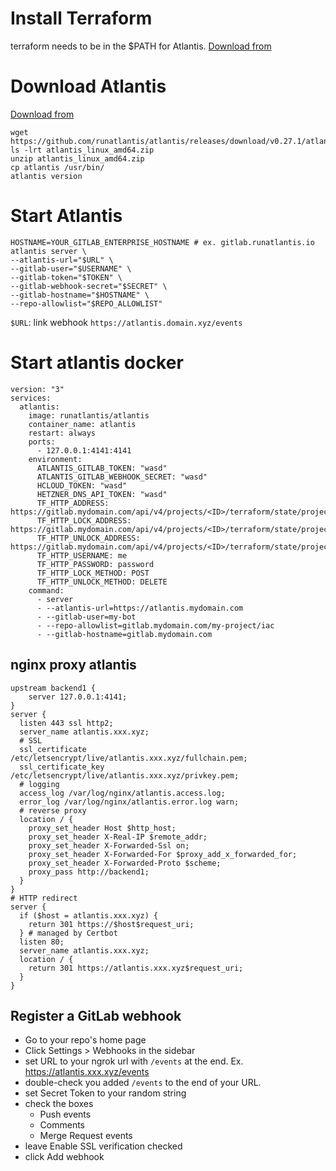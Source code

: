 # Install Terraform
terraform needs to be in the $PATH for Atlantis. [Download from](https://developer.hashicorp.com/terraform/downloads)
# Download Atlantis
[Download from](https://github.com/runatlantis/atlantis/releases)
```
wget https://github.com/runatlantis/atlantis/releases/download/v0.27.1/atlantis_linux_amd64.zip
ls -lrt atlantis_linux_amd64.zip
unzip atlantis_linux_amd64.zip
cp atlantis /usr/bin/
atlantis version
```
# Start Atlantis
```
HOSTNAME=YOUR_GITLAB_ENTERPRISE_HOSTNAME # ex. gitlab.runatlantis.io
atlantis server \
--atlantis-url="$URL" \
--gitlab-user="$USERNAME" \
--gitlab-token="$TOKEN" \
--gitlab-webhook-secret="$SECRET" \
--gitlab-hostname="$HOSTNAME" \
--repo-allowlist="$REPO_ALLOWLIST"
```
`$URL`: link webhook `https://atlantis.domain.xyz/events`  
# Start atlantis docker
```
version: "3"
services:
  atlantis:
    image: runatlantis/atlantis
    container_name: atlantis
    restart: always
    ports:
      - 127.0.0.1:4141:4141
    environment:
      ATLANTIS_GITLAB_TOKEN: "wasd"
      ATLANTIS_GITLAB_WEBHOOK_SECRET: "wasd"
      HCLOUD_TOKEN: "wasd"
      HETZNER_DNS_API_TOKEN: "wasd"
      TF_HTTP_ADDRESS: https://gitlab.mydomain.com/api/v4/projects/<ID>/terraform/state/project
      TF_HTTP_LOCK_ADDRESS: https://gitlab.mydomain.com/api/v4/projects/<ID>/terraform/state/project/lock
      TF_HTTP_UNLOCK_ADDRESS: https://gitlab.mydomain.com/api/v4/projects/<ID>/terraform/state/project/lock
      TF_HTTP_USERNAME: me
      TF_HTTP_PASSWORD: password
      TF_HTTP_LOCK_METHOD: POST
      TF_HTTP_UNLOCK_METHOD: DELETE
    command:
      - server
      - --atlantis-url=https://atlantis.mydomain.com
      - --gitlab-user=my-bot
      - --repo-allowlist=gitlab.mydomain.com/my-project/iac
      - --gitlab-hostname=gitlab.mydomain.com
```
## nginx proxy atlantis
```
upstream backend1 {
    server 127.0.0.1:4141;
}
server {
  listen 443 ssl http2;
  server_name atlantis.xxx.xyz;
  # SSL
  ssl_certificate /etc/letsencrypt/live/atlantis.xxx.xyz/fullchain.pem;
  ssl_certificate_key /etc/letsencrypt/live/atlantis.xxx.xyz/privkey.pem;
  # logging
  access_log /var/log/nginx/atlantis.access.log;
  error_log /var/log/nginx/atlantis.error.log warn;
  # reverse proxy
  location / {
    proxy_set_header Host $http_host;
    proxy_set_header X-Real-IP $remote_addr;
    proxy_set_header X-Forwarded-Ssl on;
    proxy_set_header X-Forwarded-For $proxy_add_x_forwarded_for;
    proxy_set_header X-Forwarded-Proto $scheme;
    proxy_pass http://backend1;
  }
}
# HTTP redirect
server {
  if ($host = atlantis.xxx.xyz) {
    return 301 https://$host$request_uri;
  } # managed by Certbot
  listen 80;
  server_name atlantis.xxx.xyz;
  location / {
    return 301 https://atlantis.xxx.xyz$request_uri;
  }
}
```
## Register a GitLab webhook
- Go to your repo's home page
- Click Settings > Webhooks in the sidebar
- set URL to your ngrok url with `/events` at the end. Ex. https://atlantis.xxx.xyz/events
- double-check you added `/events` to the end of your URL.
- set Secret Token to your random string
- check the boxes
  - Push events
  - Comments
  - Merge Request events
- leave Enable SSL verification checked
- click Add webhook
